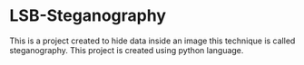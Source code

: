 # LSB-Steganography
This is a project created to hide data inside an image this technique is called steganography. This project is created using python language.
